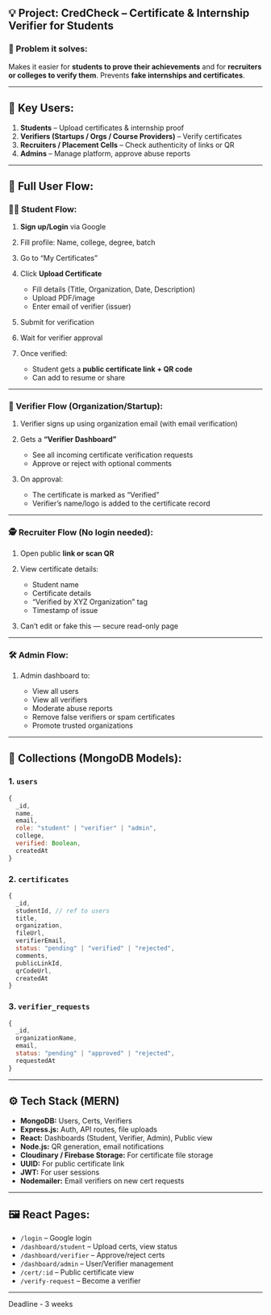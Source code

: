 ## 💡 Project: **CredCheck** – Certificate & Internship Verifier for Students

### 🔧 Problem it solves:

Makes it easier for **students to prove their achievements** and for **recruiters or colleges to verify them**. Prevents **fake internships and certificates**.

---

## 🎯 Key Users:

1. **Students** – Upload certificates & internship proof
2. **Verifiers (Startups / Orgs / Course Providers)** – Verify certificates
3. **Recruiters / Placement Cells** – Check authenticity of links or QR
4. **Admins** – Manage platform, approve abuse reports

---

## 🔄 Full User Flow:

### 👨‍🎓 Student Flow:

1. **Sign up/Login** via Google
2. Fill profile: Name, college, degree, batch
3. Go to “My Certificates”
4. Click **Upload Certificate**

   * Fill details (Title, Organization, Date, Description)
   * Upload PDF/image
   * Enter email of verifier (issuer)
5. Submit for verification
6. Wait for verifier approval
7. Once verified:

   * Student gets a **public certificate link + QR code**
   * Can add to resume or share

---

### 🏢 Verifier Flow (Organization/Startup):

1. Verifier signs up using organization email (with email verification)
2. Gets a **“Verifier Dashboard”**

   * See all incoming certificate verification requests
   * Approve or reject with optional comments
3. On approval:

   * The certificate is marked as “Verified”
   * Verifier’s name/logo is added to the certificate record

---

### 🕵️ Recruiter Flow (No login needed):

1. Open public **link or scan QR**
2. View certificate details:

   * Student name
   * Certificate details
   * “Verified by XYZ Organization” tag
   * Timestamp of issue
3. Can’t edit or fake this — secure read-only page

---

### 🛠️ Admin Flow:

1. Admin dashboard to:

   * View all users
   * View all verifiers
   * Moderate abuse reports
   * Remove false verifiers or spam certificates
   * Promote trusted organizations

---

## 📁 Collections (MongoDB Models):

### 1. `users`

```js
{
  _id,
  name,
  email,
  role: "student" | "verifier" | "admin",
  college,
  verified: Boolean,
  createdAt
}
```

### 2. `certificates`

```js
{
  _id,
  studentId, // ref to users
  title,
  organization,
  fileUrl,
  verifierEmail,
  status: "pending" | "verified" | "rejected",
  comments,
  publicLinkId,
  qrCodeUrl,
  createdAt
}
```

### 3. `verifier_requests`

```js
{
  _id,
  organizationName,
  email,
  status: "pending" | "approved" | "rejected",
  requestedAt
}
```

---

## ⚙️ Tech Stack (MERN)

* **MongoDB:** Users, Certs, Verifiers
* **Express.js:** Auth, API routes, file uploads
* **React:** Dashboards (Student, Verifier, Admin), Public view
* **Node.js:** QR generation, email notifications
* **Cloudinary / Firebase Storage:** For certificate file storage
* **UUID:** For public certificate link
* **JWT:** For user sessions
* **Nodemailer:** Email verifiers on new cert requests

---

## 🖼️ React Pages:

* `/login` – Google login
* `/dashboard/student` – Upload certs, view status
* `/dashboard/verifier` – Approve/reject certs
* `/dashboard/admin` – User/Verifier management
* `/cert/:id` – Public certificate view
* `/verify-request` – Become a verifier

---


Deadline - 3 weeks
